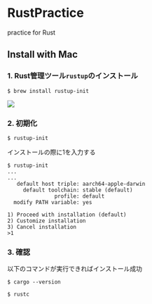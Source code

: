 # RustPractice
practice for Rust

## Install with Mac
### 1. Rust管理ツール`rustup`のインストール
```
$ brew install rustup-init
```
![](https://formulae.brew.sh/formula/rustup-init#default)

### 2. 初期化
```
$ rustup-init
```
インストールの際に1を入力する
```
$ rustup-init
...
...
   default host triple: aarch64-apple-darwin
     default toolchain: stable (default)
               profile: default
  modify PATH variable: yes

1) Proceed with installation (default)
2) Customize installation
3) Cancel installation
>1
```

### 3. 確認
以下のコマンドが実行できればインストール成功
```
$ cargo --version

$ rustc
```